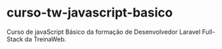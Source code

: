 # curso-tw-javascript-basico
Curso de javaScript Básico da formação de Desenvolvedor Laravel Full-Stack da TreinaWeb.

